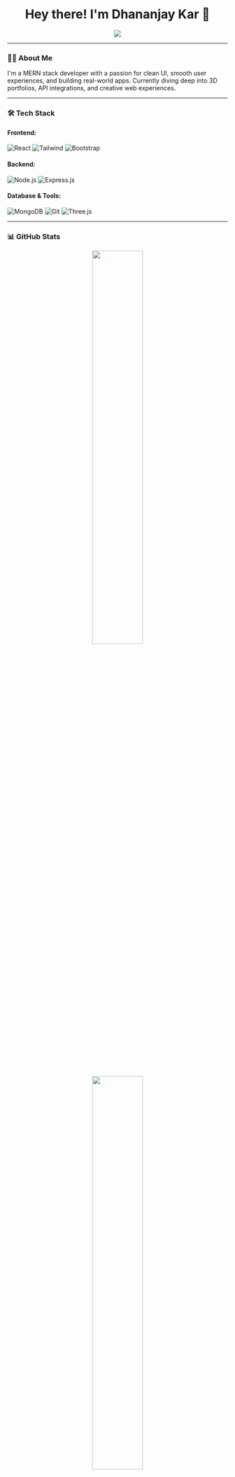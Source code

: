 <h1 align="center">Hey there! I'm Dhananjay Kar 👋</h1>

<p align="center">
  <img src="https://readme-typing-svg.herokuapp.com?font=Fira+Code&pause=1000&color=00aced&center=true&vCenter=true&width=435&lines=MERN+Stack+Developer;Passionate+about+clean+UI+%26+UX;Exploring+3D+Web+with+Three.js" />
</p>

---

### 👨‍💻 About Me

I'm a MERN stack developer with a passion for clean UI, smooth user experiences, and building real-world apps. Currently diving deep into 3D portfolios, API integrations, and creative web experiences.

---

### 🛠️ Tech Stack

#### Frontend:
![React](https://img.shields.io/badge/-React-61DAFB?logo=react&logoColor=white&style=flat-square)
![Tailwind](https://img.shields.io/badge/-Tailwind_CSS-38B2AC?logo=tailwind-css&logoColor=white&style=flat-square)
![Bootstrap](https://img.shields.io/badge/-Bootstrap-563D7C?logo=bootstrap&logoColor=white&style=flat-square)

#### Backend:
![Node.js](https://img.shields.io/badge/-Node.js-339933?logo=node.js&logoColor=white&style=flat-square)
![Express.js](https://img.shields.io/badge/-Express.js-000000?logo=express&logoColor=white&style=flat-square)

#### Database & Tools:
![MongoDB](https://img.shields.io/badge/-MongoDB-47A248?logo=mongodb&logoColor=white&style=flat-square)
![Git](https://img.shields.io/badge/-Git-F05032?logo=git&logoColor=white&style=flat-square)
![Three.js](https://img.shields.io/badge/-Three.js-000000?logo=three.js&logoColor=white&style=flat-square)

---

### 📊 GitHub Stats

<p align="center">
  <img src="https://github-readme-stats.vercel.app/api?username=DhananjayKar&show_icons=true&theme=github_dark&hide_title=true&hide_border=true" width="48%" />
</p>

<p align="center">
  <img src="https://github-readme-stats.vercel.app/api/top-langs/?username=DhananjayKar&layout=compact&theme=github_dark&hide_border=true" width="48%" />
</p>

---

### 🌐 Let's Connect

- [Email](mailto:kardhananjay9@gmail.com): kardhananjay9@gmail.com

---

<p align="center">
  <img src="https://komarev.com/ghpvc/?username=DhananjayKar&style=flat-square&color=blue" />
</p>
